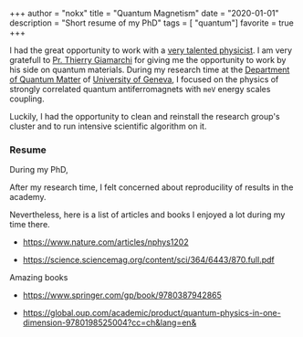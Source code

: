 +++
author = "nokx"
title = "Quantum Magnetism"
date = "2020-01-01"
description = "Short resume of my PhD"
tags = [ "quantum"]
favorite = true
+++

I had the great opportunity to work with a [very talented physicist](https://www.lumni.fr/video/le-verre-par-thierry-giamarchi-physicien). I am very gratefull to [Pr. Thierry Giamarchi](https://en.wikipedia.org/wiki/Thierry_Giamarchi) for giving me the opportunity to work by his side on quantum materials. During my research time at the [Department of Quantum Matter](https://dqmp.unige.ch/giamarchi/) of [University of Geneva](https://www.unige.ch/en), I focused on the physics of strongly correlated quantum antiferromagnets with `meV` energy scales coupling. 

Luckily, I had the opportunity to clean and reinstall the research group's cluster and to run intensive scientific algorithm on it. 



### Resume

During my PhD, 

After my research time, I felt concerned about reproducility of results in the academy. 



Nevertheless, here is a list of articles and books I enjoyed a lot during my time there.

- https://www.nature.com/articles/nphys1202

- https://science.sciencemag.org/content/sci/364/6443/870.full.pdf

Amazing books

- https://www.springer.com/gp/book/9780387942865

- https://global.oup.com/academic/product/quantum-physics-in-one-dimension-9780198525004?cc=ch&lang=en&

